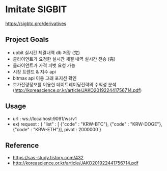 # Imitate SIGBIT
https://sigbtc.pro/derivatives

## Project Goals
* upbit 실시간 체결내역 db 저장 (完)
* 클라이언트가 요청한 실시간 체결 내역 실시간 전송 (完)
* 클라이언트가 가격 피벗 요청 가능
* 시장 트렌드 & 지수 api
* bitmax api 이용 고래 포지션 확인
* 호가잔량정보를 이용한 데이트레이딩전략의 수익성 분석 (http://koreascience.or.kr/article/JAKO201922441756714.pdf)


## Usage
* url : ws://localhost:9091/ws/v1
* ex) request : {
            "list" : [
            {"code" : "KRW-BTC"}, 
            {"code" : "KRW-DOGE"}, 
            {"code" : "KRW-ETH"}],
            pivot : 2000000
            }
 
 
 ## Reference
 * https://sas-study.tistory.com/432
 * http://koreascience.or.kr/article/JAKO201922441756714.pdf